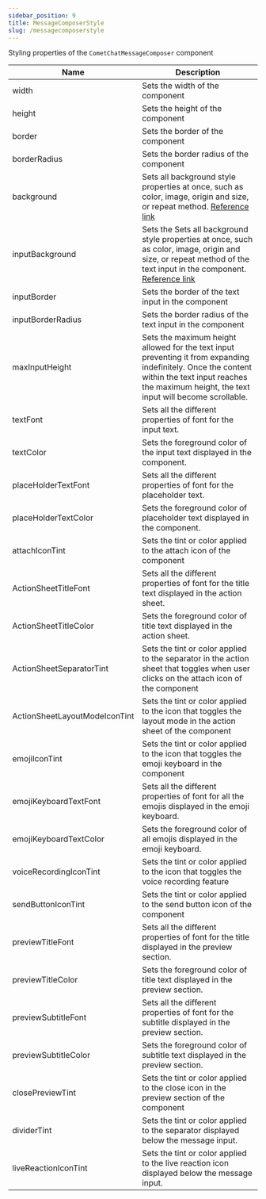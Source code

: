 ```yaml
---
sidebar_position: 9
title: MessageComposerStyle
slug: /messagecomposerstyle
---
```


Styling properties of the `CometChatMessageComposer` component

| Name | Description |
| ---- | ---- |
| width | Sets the width of the component |
| height | Sets the height of the component |
| border | Sets the border of the component |
| borderRadius | Sets the border radius of the component |
| background | Sets all background style properties at once, such as color, image, origin and size, or repeat method. [Reference link](https://developer.mozilla.org/en-US/docs/Web/CSS/background) |
| inputBackground | Sets the Sets all background style properties at once, such as color, image, origin and size, or repeat method of the text input in the component. [Reference link](https://developer.mozilla.org/en-US/docs/Web/CSS/background) |
| inputBorder | Sets the border of the text input in the component |
| inputBorderRadius | Sets the border radius of the text input in the component |
| maxInputHeight | Sets the maximum height allowed for the text input preventing it from expanding indefinitely. Once the content within the text input reaches the maximum height, the text input will become scrollable. |
| textFont | Sets all the different properties of font for the input text. |
| textColor | Sets the foreground color of the input text displayed in the component. |
| placeHolderTextFont | Sets all the different properties of font for the placeholder text. |
| placeHolderTextColor | Sets the foreground color of placeholder text displayed in the component. |
| attachIconTint | Sets the tint or color applied to the attach icon of the component |
| ActionSheetTitleFont | Sets all the different properties of font for the title text displayed in the action sheet. |
| ActionSheetTitleColor | Sets the foreground color of title text displayed in the action sheet. |
| ActionSheetSeparatorTint | Sets the tint or color applied to the separator in the action sheet that toggles when user clicks on the attach icon of the component |
| ActionSheetLayoutModeIconTint | Sets the tint or color applied to the icon that toggles the layout mode in the action sheet of the component |
| emojiIconTint | Sets the tint or color applied to the icon that toggles the emoji keyboard in the component |
| emojiKeyboardTextFont | Sets all the different properties of font for all the emojis displayed in the emoji keyboard. |
| emojiKeyboardTextColor | Sets the foreground color of all emojis displayed in the emoji keyboard. |
| voiceRecordingIconTint | Sets the tint or color applied to the icon that toggles the voice recording feature |
| sendButtonIconTint | Sets the tint or color applied to the send button icon of the component |
| previewTitleFont | Sets all the different properties of font for the title displayed in the preview section. |
| previewTitleColor | Sets the foreground color of title text displayed in the preview section. |
| previewSubtitleFont | Sets all the different properties of font for the subtitle displayed in the preview section. |
| previewSubtitleColor | Sets the foreground color of subtitle text displayed in the preview section. |
| closePreviewTint | Sets the tint or color applied to the close icon in the preview section of the component |
| dividerTint | Sets the tint or color applied to the separator displayed below the message input. |
| liveReactionIconTint | Sets the tint or color applied to the live reaction icon displayed below the message input. |
